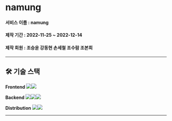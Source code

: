 # namung

#### 서비스 이름 : namung

#### 제작 기간 : 2022-11-25 ~ 2022-12-14

#### 제작 회원 : 조승윤 강동현 손세철 조수람 조본희

<hr>

## 🛠️ 기술 스택

**Frontend** <img src="https://img.shields.io/badge/HTML5-E34F26?style=flat-square&logo=HTML5&logoColor=ffffff"/><img src="https://img.shields.io/badge/CSS-1572B6?style=flat-square&logo=CSS3&logoColor=ffffff"/>

**Backend** <img src="https://img.shields.io/badge/Django-092E20?style=flat-square&logo=Django&logoColor=ffffff"/><img src="https://img.shields.io/badge/Python-3776AB?style=flat-square&logo=Python&logoColor=ffffff"/><img src="https://img.shields.io/badge/JavaScript-F7DF1E?style=flat-square&logo=JavaScript&logoColor=ffffff"/>

**Distribution** <img src="https://img.shields.io/badge/Amazon AWS-FF9900?style=flat-square&logo=SQLite&logoColor=ffffff"/><img src="https://img.shields.io/badge/GitHub Actions-2088FF?style=flat-square&logo=SQLite&logoColor=ffffff"/>

---
